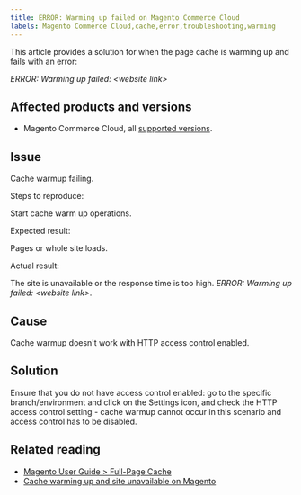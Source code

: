 ```yaml
---
title: ERROR: Warming up failed on Magento Commerce Cloud
labels: Magento Commerce Cloud,cache,error,troubleshooting,warming
---
```


This article provides a solution for when the page cache is warming up and fails with an error:

_ERROR: Warming up failed: &lt;website link>_

## Affected products and versions

* Magento Commerce Cloud, all [supported versions](https://magento.com/sites/default/files/magento-software-lifecycle-policy.pdf).

## Issue

Cache warmup failing.

Steps to reproduce:

Start cache warm up operations.

Expected result:

Pages or whole site loads.

Actual result:

The site is unavailable or the response time is too high. _ERROR: Warming up failed: &lt;website link>_.

## Cause

Cache warmup doesn't work with HTTP access control enabled.

## Solution

Ensure that you do not have access control enabled: go to the specific branch/environment and click on the Settings icon, and check the HTTP access control setting - cache warmup cannot occur in this scenario and access control has to be disabled. 

## Related reading

* [Magento User Guide > Full-Page Cache](https://docs.magento.com/user-guide/system/cache-full-page.html)
* [Cache warming up and site unavailable on Magento](https://support.magento.com/hc/en-us/articles/360051308371)